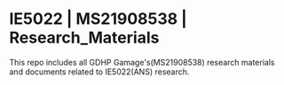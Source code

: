 # IE5022 | MS21908538 | Research_Materials
This repo includes all GDHP Gamage's(MS21908538) research materials and documents related to IE5022(ANS) research.

